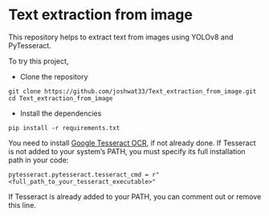 # Text extraction from image
This repository helps to extract text from images using YOLOv8 and PyTesseract.

To try this project, 
- Clone the repository
```
git clone https://github.com/joshwat33/Text_extraction_from_image.git
cd Text_extraction_from_image
```
- Install the dependencies 
```
pip install -r requirements.txt
```
You need to install [Google Tesseract OCR](https://github.com/UB-Mannheim/tesseract/wiki), if not already done. 
If Tesseract is not added to your system’s PATH, you must specify its full installation path in your code:
```
pytesseract.pytesseract.tesseract_cmd = r"<full_path_to_your_tesseract_executable>"
```
If Tesseract is already added to your PATH, you can comment out or remove this line.
